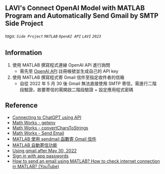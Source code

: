 ## LAVI's Connect OpenAI Model with MATLAB Program and Automatically Send Gmail by SMTP Side Project
###### tags: `Side Project` `MATLAB` `OpenAI API` `LAVI` `2023` 

## Information
1. 使用 MATLAB 撰寫程式連線 OpenAI API 進行詢問
    - 需先至 [OpenAI API](https://platform.openai.com/account/api-keys) 註冊帳號並生成自己的 API key
2. 使用 MATLAB 撰寫程式寄 Gmail 信件至指定收件者的信箱
    - 自從 2022 年 5 月 30 後 Gmail 無法直接使用 SMTP 寄信，需進行二階段驗證，故要寄信的需開啟二階段驗證 + 設定應用程式密碼

## Reference
- [Connecting to ChatGPT using API](https://www.mathworks.com/matlabcentral/answers/1894530-connecting-to-chatgpt-using-api)
- [Math Works - getenv](https://ww2.mathworks.cn/help/matlab/ref/getenv.html)
- [Math Works - convertCharsToStrings](https://www.mathworks.com/help/matlab/ref/convertcharstostrings.html)
- [Math Works - Send Email](https://www.mathworks.com/help/matlab/import_export/sending-email.html)
- [MATLAB 使用 sendmail 函數寄 Gmail 信件](https://collin1027.pixnet.net/blog/post/149597248)
- [MATLAB 自動寄信功能](https://dotblogs.com.tw/shaynling/2017/09/28/151713)
- [Using gmail after May 30, 2022](https://www.mathworks.com/matlabcentral/answers/1672544-using-gmail-after-may-30-2022/?s_tid=ans_lp_feed_leaf)
- [Sign in with app passwords](https://support.google.com/mail/answer/185833?hl=en)
- [How to send an email using MATLAB? How to check internet connection in MATLAB? (YouTube)](https://www.youtube.com/watch?v=wcXu0Ku82Bw)
